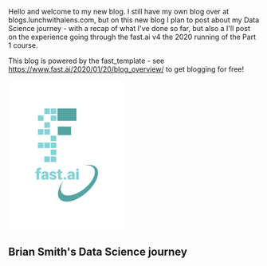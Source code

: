 Hello and welcome to my new blog. I still have my own blog over at blogs.lunchwithalens.com, but on this new blog I plan to post about my Data Science journey - with a recap of what I've done so far, but also a I'll post on the experience going through the fast.ai v4 the 2020 running of the Part 1 course.

This blog is powered by the fast_template - see https://www.fast.ai/2020/01/20/blog_overview/ to get blogging for free!

![Image of fast.ai logo](images/logo.png)

## Brian Smith's Data Science journey


